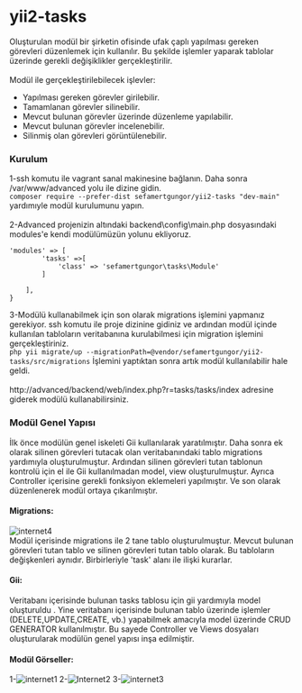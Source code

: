 # yii2-tasks
Oluşturulan modül bir şirketin ofisinde ufak çaplı yapılması gereken görevleri düzenlemek için kullanılır. Bu şekilde işlemler yaparak tablolar üzerinde gerekli değişiklikler gerçekleştirilir.
<br/> <br/>
Modül ile gerçekleştirilebilecek işlevler:
- Yapılması gereken görevler girilebilir.
- Tamamlanan görevler silinebilir.
- Mevcut bulunan görevler üzerinde düzenleme yapılabilir.
- Mevcut bulunan görevler incelenebilir.
- Silinmiş olan görevleri görüntülenebilir.
### Kurulum
1-ssh komutu ile vagrant sanal makinesine bağlanın. Daha sonra /var/www/advanced yolu ile dizine gidin.
<br/>
   `composer require --prefer-dist sefamertgungor/yii2-tasks "dev-main"` yardımıyle modül kurulumunu yapın.
<br/><br/>
2-Advanced projenizin altındaki backend\config\main.php dosyasındaki modules'e kendi modülümüzün yolunu ekliyoruz.
<br/>
```
'modules' => [
        'tasks' =>[
            'class' => 'sefamertgungor\tasks\Module'
        ]

    ],
}

```
3-Modülü kullanabilmek için son olarak migrations işlemini yapmanız gerekiyor. ssh komutu ile proje dizinine gidiniz ve ardından modül içinde kullanılan tabloların veritabanına kurulabilmesi için migration işlemini gerçekleştiriniz.<br/>
`php yii migrate/up --migrationPath=@vendor/sefamertgungor/yii2-tasks/src/migrations` İşlemini yaptıktan sonra artık modül kullanılabilir hale geldi.
<br/><br/>
http://advanced/backend/web/index.php?r=tasks/tasks/index adresine giderek modülü kullanabilirsiniz.
### Modül Genel Yapısı
İlk önce modülün genel iskeleti Gii kullanılarak yaratılmıştır. Daha sonra ek olarak silinen görevleri tutacak olan veritabanındaki tablo migrations yardımıyla oluşturulmuştur. Ardından silinen görevleri tutan tablonun kontrolü için el ile Gii kullanılmadan model, view oluşturulmuştur. Ayrıca Controller içerisine gerekli fonksiyon eklemeleri yapılmıştır. Ve son olarak düzenlenerek modül ortaya çıkarılmıştır. 
#### Migrations:
![internet4](https://user-images.githubusercontent.com/72219337/104810965-3a3da300-5809-11eb-9fe8-602fd1c8a7a5.jpg)<br/>
Modül içerisinde migrations ile 2 tane tablo oluşturulmuştur. Mevcut bulunan görevleri tutan tablo ve silinen görevleri tutan tablo olarak. Bu tabloların değişkenleri aynıdır. Birbirleriyle 'task' alanı ile ilişki kurarlar.
#### Gii:
Veritabanı içerisinde bulunan tasks tablosu için gii yardımıyla model oluşturuldu . Yine veritabanı içerisinde bulunan tablo üzerinde işlemler (DELETE,UPDATE,CREATE, vb.) yapabilmek amacıyla model üzerinde CRUD GENERATOR kullanılmıştır. Bu sayede Controller ve Views dosyaları oluşturularak modülün genel yapısı inşa edilmiştir.
#### Modül Görseller:
1-![internet1](https://user-images.githubusercontent.com/72219337/104810915-fd71ac00-5808-11eb-8f10-485e08b3b90d.jpg)
2-![Internet2](https://user-images.githubusercontent.com/72219337/104810934-1712f380-5809-11eb-9b62-c47c0ce9d136.jpg)
3-![internet3](https://user-images.githubusercontent.com/72219337/104810939-2134f200-5809-11eb-92ce-01a9cf1f633b.jpg)
